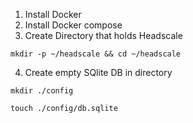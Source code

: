 1. Install Docker
2. Install Docker compose
3. Create Directory that holds Headscale

  `mkdir -p ~/headscale && cd ~/headscale`

4. Create empty SQlite DB in directory

  `mkdir ./config`

  `touch ./config/db.sqlite`
